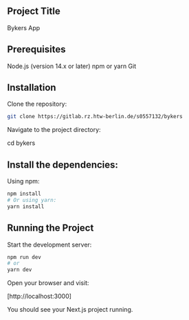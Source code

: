 

## Project Title
Bykers App

## Prerequisites
Node.js (version 14.x or later)
npm or yarn
Git


## Installation
Clone the repository:
``` bash
git clone https://gitlab.rz.htw-berlin.de/s0557132/bykers

```


Navigate to the project directory:

cd bykers


## Install the dependencies:
Using npm:
```bash
npm install
# Or using yarn:
yarn install
```


## Running the Project


Start the development server:
```bash
npm run dev
# or
yarn dev
```

Open your browser and visit:

[http://localhost:3000]

You should see your Next.js project running.